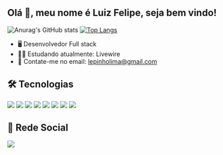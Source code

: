 ## Olá 👦, meu nome é Luiz Felipe, seja bem vindo!


![Anurag's GitHub stats](https://github-readme-stats.vercel.app/api?username=luizflm&show_icons=true&theme=tokyonight&card_width=390px&line_height=20)
[![Top Langs](https://github-readme-stats.vercel.app/api/top-langs/?username=luizflm&layout=compact&card_width=390px&line_height=20&theme=tokyonight)](https://github.com/luizflm/github-readme-stats)

- 🖥️ Desenvolvedor Full stack
- 👨‍🎓 Estudando atualmente: Livewire
- 📧 Contate-me no email: lepinholima@gmail.com

<h2>🛠️ Tecnologias</h2>
<div style="display:inline-block">
  <img src="https://img.shields.io/badge/PHP-777BB4?style=for-the-badge&logo=php&logoColor=white">
  <img src="https://img.shields.io/badge/Laravel-FF2D20?style=for-the-badge&logo=laravel&logoColor=white">
  <img src="https://img.shields.io/badge/livewire-4e56a6?style=for-the-badge&logo=livewire&logoColor=white">
  <img src="https://img.shields.io/badge/PostgreSQL-316192?style=for-the-badge&logo=postgresql&logoColor=white">
  <img src="https://img.shields.io/badge/MySQL-00000F?style=for-the-badge&logo=mysql&logoColor=white">
  <img src="https://img.shields.io/badge/JavaScript-F7DF1E?style=for-the-badge&logo=javascript&logoColor=black">
  <img src="https://img.shields.io/badge/HTML5-E34F26?style=for-the-badge&logo=html5&logoColor=white">
  <img src="https://img.shields.io/badge/CSS3-1572B6?style=for-the-badge&logo=css3&logoColor=white">
 </div>
 

 <h2>👦 Rede Social</h2>
 <div style="display:inline-block">
  <a href="https://www.linkedin.com/in/luiz-felipe-de-lima/" target="_blank">
     <img src="https://img.shields.io/badge/LinkedIn-0077B5?style=for-the-badge&logo=linkedin&logoColor=white">
  </a>
 </div>
  
